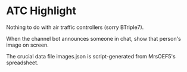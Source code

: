 # ATC Highlight

Nothing to do with air traffic controllers (sorry BTriple7).

When the channel bot announces someone in chat, show that person's image on screen.

The crucial data file images.json is script-generated from MrsOEF5's spreadsheet.
